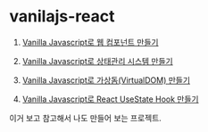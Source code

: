 # vanilajs-react

1. [Vanilla Javascript로 웹 컴포넌트 만들기](https://junilhwang.github.io/TIL/Javascript/Design/Vanilla-JS-Component/#_3-%E1%84%8B%E1%85%B5%E1%84%87%E1%85%A6%E1%86%AB%E1%84%90%E1%85%B3-%E1%84%87%E1%85%A5%E1%84%87%E1%85%B3%E1%86%AF%E1%84%85%E1%85%B5%E1%86%BC-%E1%84%8E%E1%85%AE%E1%84%89%E1%85%A1%E1%86%BC%E1%84%92%E1%85%AA)

2. [Vanilla Javascript로 상태관리 시스템 만들기](https://junilhwang.github.io/TIL/Javascript/Design/Vanilla-JS-Store/)

3. [Vanilla Javascript로 가상돔(VirtualDOM) 만들기](https://junilhwang.github.io/TIL/Javascript/Design/Vanilla-JS-Virtual-DOM/)

4. [Vanilla Javascript로 React UseState Hook 만들기](https://junilhwang.github.io/TIL/Javascript/Design/Vanilla-JS-Make-useSate-hook/)

이거 보고 참고해서 나도 만들어 보는 프로젝트.
